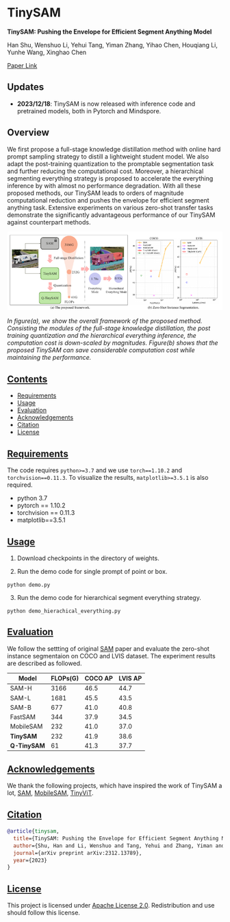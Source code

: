 # TinySAM
**TinySAM: Pushing the Envelope for Efficient Segment Anything Model**

Han Shu, Wenshuo Li, Yehui Tang, Yiman Zhang, Yihao Chen, Houqiang Li, Yunhe Wang, Xinghao Chen

[Paper Link](https://arxiv.org/abs/2312.13789)


## Updates

* **2023/12/18**: TinySAM is now released with inference code and pretrained models, both in Pytorch and Mindspore.

## Overview

We first propose a full-stage knowledge distillation method with online hard prompt sampling strategy to distill a lightweight student model. We also adapt the post-training quantization to the promptable segmentation task and further reducing the computational cost. Moreover, a hierarchical segmenting everything strategy is proposed to accelerate the everything inference by with almost no performance degradation. With all these proposed methods, our TinySAM leads to orders of magnitude computational reduction and pushes the envelope for efficient segment anything task. Extensive experiments on various zero-shot transfer tasks demonstrate the significantly advantageous performance of our TinySAM against counterpart methods.
<p align="center">
<img width="900" alt="compare" src="./fig/framework.png">
</p>

*In figure(a), we show the overall framework of the proposed method. Consisting the modules of the full-stage knowledge distillation, the post training quantization and the hierarchical everything inference, the computation cost is down-scaled by magnitudes. Figure(b) shows that the proposed TinySAM can save considerable computation cost while maintaining the performance.*

## [Contents](#contents)

- [Requirements](#requirements)
- [Usage](#usage)
- [Evaluation](#evaluation)
- [Acknowledgements](#acknowledgement)
- [Citation](#citation)
- [License](#license)

## [Requirements](#requirements) 
The code requires `python>=3.7` and we use `torch==1.10.2` and `torchvision==0.11.3`. To visualize the results, `matplotlib>=3.5.1` is also required.  
- python 3.7
- pytorch == 1.10.2
- torchvision == 0.11.3
- matplotlib==3.5.1

## [Usage](#usage) 

1. Download checkpoints in the directory of weights.

2. Run the demo code for single prompt of point or box.

```
python demo.py
```
3. Run the demo code for hierarchical segment everything strategy.
```
python demo_hierachical_everything.py
```

## [Evaluation](#evaluation) 
We follow the settting of original [SAM](https://arxiv.org/abs/2304.02643) paper and evaluate the zero-shot instance segmentaion on COCO and LVIS dataset. The experiment results are described as followed.

| Model               | FLOPs(G) |COCO AP | LVIS AP| 
| ------------------- | -------- | ------- |------- |
| SAM-H                 |3166| 46.5     | 44.7       | 
| SAM-L                 |1681| 45.5     | 43.5       | 
| SAM-B                 |677| 41.0     | 40.8       | 
| FastSAM                 |344| 37.9     | 34.5       | 
| MobileSAM            | 232|41.0     | 37.0       | 
| **TinySAM**            | 232|41.9     | 38.6       | 
| **Q-TinySAM**            | 61|41.3     | 37.7       | 


## [Acknowledgements](#acknowledgement)
We thank the following projects, which have inspired the work of TinySAM a lot, [SAM](https://github.com/facebookresearch/segment-anything), [MobileSAM](https://github.com/ChaoningZhang/MobileSAM), [TinyViT](https://github.com/microsoft/Cream).

## [Citation](#citation)
```bibtex
@article{tinysam,
  title={TinySAM: Pushing the Envelope for Efficient Segment Anything Model},
  author={Shu, Han and Li, Wenshuo and Tang, Yehui and Zhang, Yiman and Chen, Yihao and Wang, Yunhe and Chen, Xinghao},
  journal={arXiv preprint arXiv:2312.13789},
  year={2023}
}
```

## [License](#license)

This project is licensed under <a rel="license" href="License.txt"> Apache License 2.0</a>. Redistribution and use should follow this license.